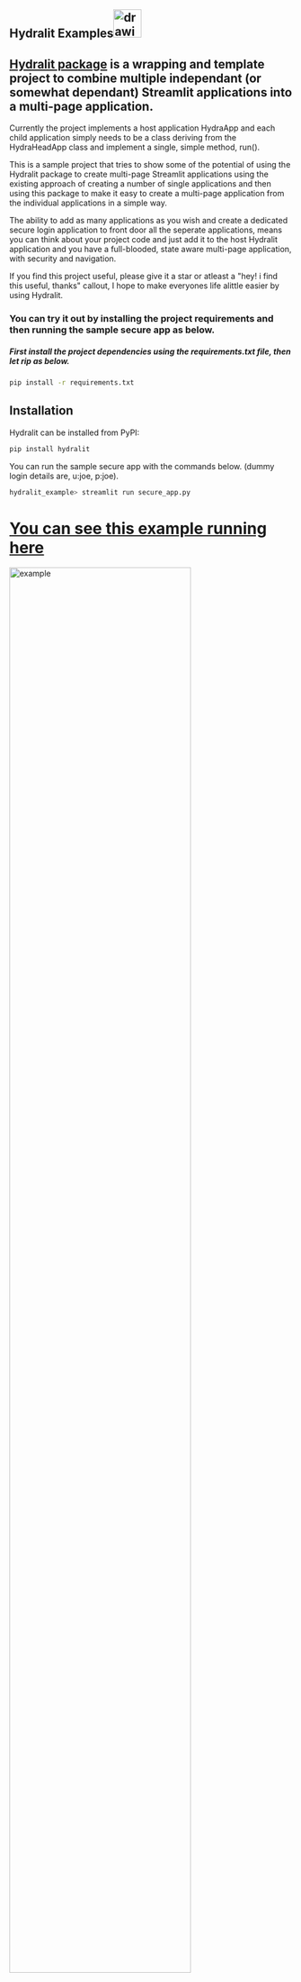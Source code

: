  
 ## Hydralit Examples<img src="https://github.com/TangleSpace/hydralit/raw/main/docs/images/hydra.png" alt="drawing" width="50"/>
## [Hydralit package](https://github.com/TangleSpace/hydralit) is a wrapping and template project to combine multiple independant (or somewhat dependant) Streamlit applications into a multi-page application.

Currently the project implements a host application HydraApp and each child application simply needs to be a class deriving from the HydraHeadApp class and implement a single, simple method, run().

This is a sample project that tries to show some of the potential of using the Hydralit package to create multi-page Streamlit applications using the existing approach of creating a number of single applications and then using this package to make it easy to create a multi-page application from the individual applications in a simple way.

The ability to add as many applications as you wish and create a dedicated secure login application to front door all the seperate applications, means you can think about your project code and just add it to the host Hydralit application and you have a full-blooded, state aware multi-page application, with security and navigation.

If you find this project useful, please give it a star or atleast a "hey! i find this useful, thanks" callout, I hope to make everyones life alittle easier by using Hydralit.

### You can try it out by installing the project requirements and then running the sample secure app as below.

##### First install the project dependencies using the requirements.txt file, then let rip as below.
```bash
pip install -r requirements.txt
```

## Installation
Hydralit can be installed from PyPI:

```bash
pip install hydralit
```

You can run the sample secure app with the commands below. (dummy login details are, u:joe, p:joe).

```bash
hydralit_example> streamlit run secure_app.py
```

<h1><a href="https://hydralit-secure-sample.herokuapp.com/">You can see this example running here</a></h1>
<img src="https://github.com/TangleSpace/hydralit-example/raw/main/docs/images/hydralit-secure-example.gif" alt="example" width="80%"/>

The host application code is shown below as an example of how such a multi-page application with authentication and lots of bells and whistles can be created with very little code, yet alot of configuration potential.


#### secure_app.py
```python
from hydralit import HydraApp
import streamlit as st
import apps


if __name__ == '__main__':
    over_theme = {'txc_inactive': '#FFFFFF'}
    #this is the host application, we add children to it and that's it!
    app = HydraApp(title='Secure Hydralit Data Explorer',favicon="🐙",nav_horizontal=True,hide_streamlit_markers=True,use_navbar=True, navbar_sticky=True,navbar_theme=over_theme)
  
    #Home button will be in the middle of the nav list now
    app.add_app("Home", icon="🏠", app=apps.HomeApp(title='Home'),is_home=True)

    #add all your application classes here
    app.add_app("Cheat Sheet", icon="📚", app=apps.CheatApp(title="Cheat Sheet"))
    app.add_app("Sequency Denoising",icon="🔊", app=apps.WalshApp(title="Sequency Denoising"))
    app.add_app("Sequency (Secure)",icon="🔊🔒", app=apps.WalshAppSecure(title="Sequency (Secure)"))
    app.add_app("Solar Mach", icon="🛰️", app=apps.SolarMach(title="Solar Mach"))
    app.add_app("Spacy NLP", icon="⌨️", app=apps.SpacyNLP(title="Spacy NLP"))
    app.add_app("Uber Pickups", icon="🚖", app=apps.UberNYC(title="Uber Pickups"))
    app.add_app("Solar Mach", icon="🛰️", app=apps.SolarMach(title="Solar Mach"))

    #we have added a sign-up app to demonstrate the ability to run an unsecure app
    #only 1 unsecure app is allowed
    app.add_app("Signup", icon="🛰️", app=apps.SignUpApp(title='Signup'), is_unsecure=True)

    #we want to have secure access for this HydraApp, so we provide a login application
    #optional logout label, can be blank for something nicer!
    app.add_app("Login", apps.LoginApp(title='Login'),is_login=True) 

    # If the menu is cluttered, just rearrange it into sections!
    # completely optional, but if you have too many entries, you can make it nicer by using accordian menus
    complex_nav = {
        'Home': ['Home'],
        'Intro 🏆': ['Cheat Sheet',"Solar Mach"],
        'Hotstepper 🔥': ["Sequency Denoising","Sequency (Secure)"],
        'Clustering': ["Uber Pickups"],
        'NLP': ["Spacy NLP"],
    }


    #add a custom loader for app transitions
    #app.add_loader_app(apps.MyLoadingApp())

    #if the menu is looking shit, use some sections
    st.markdown("<h2 style='text-align: center;'>This example was written using the <a href = https://github.com/TangleSpace/hydralit>Hydralit</a> library. Sourecode for this example is located <a href = https://github.com/TangleSpace/hydralit-example>here</a>.</h2>",unsafe_allow_html=True)
  

    #and finally just the entire app and all the children.
    app.run(complex_nav)
```
